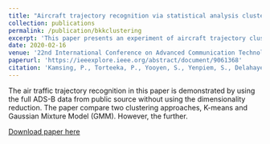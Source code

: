```yaml
---
title: "Aircraft trajectory recognition via statistical analysis clustering for Suvarnabhumi International Airport"
collection: publications
permalink: /publication/bkkclustering
excerpt: 'This paper presents an experiment of aircraft trajectory clustering using the full ADS-B data without dimensionality reduction'
date: 2020-02-16
venue: '22nd International Conference on Advanced Communication Technology (ICACT 2020)'
paperurl: 'https://ieeexplore.ieee.org/abstract/document/9061368'
citation: 'Kamsing, P., Torteeka, P., Yooyen, S., Yenpiem, S., Delahaye, D., Notry, P., Phisannupawong, T., & Channumsin, S. (2020). Aircraft trajectory recognition via statistical analysis clustering for Suvarnabhumi International Airport. 2020 22nd International Conference on Advanced Communication Technology (ICACT). https://doi.org/10.23919/icact48636.2020.9061368'
---
```

The air traffic trajectory recognition in this paper is demonstrated by using the full ADS-B data from public source without using the dimensionality reduction. The paper compare two clustering approaches, K-means and Gaussian Mixture Model (GMM). However, the further.

[Download paper here](https://ieeexplore.ieee.org/abstract/document/9061368)